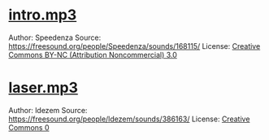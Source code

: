 # [intro.mp3](./intro.mp3)

Author: Speedenza
Source: https://freesound.org/people/Speedenza/sounds/168115/
License: [Creative Commons BY-NC (Attribution Noncommercial) 3.0](http://creativecommons.org/licenses/by-nc/3.0/)

# [laser.mp3](./laser.mp3)

Author: ldezem
Source: https://freesound.org/people/ldezem/sounds/386163/
License: [Creative Commons 0](http://creativecommons.org/publicdomain/zero/1.0/)
